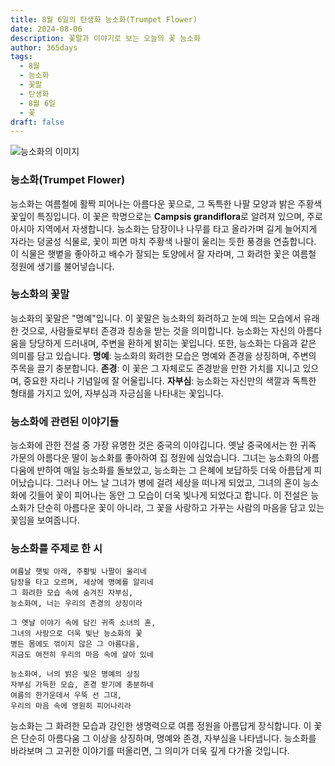 ```yaml
---
title: 8월 6일의 탄생화 능소화(Trumpet Flower)
date: 2024-08-06
description: 꽃말과 이야기로 보는 오늘의 꽃 능소화
author: 365days
tags:
  - 8월
  - 능소화
  - 꽃말
  - 탄생화
  - 8월 6일
  - 꽃
draft: false
---
```


![능소화의 이미지](https://cdn.pixabay.com/photo/2020/06/14/14/59/flowers-5298209_1280.jpg#center)


### 능소화(Trumpet Flower)

능소화는 여름철에 활짝 피어나는 아름다운 꽃으로, 그 독특한 나팔 모양과 밝은 주황색 꽃잎이 특징입니다. 이 꽃은 학명으로는 **Campsis grandiflora**로 알려져 있으며, 주로 아시아 지역에서 자생합니다. 능소화는 담장이나 나무를 타고 올라가며 길게 늘어지게 자라는 덩굴성 식물로, 꽃이 피면 마치 주황색 나팔이 울리는 듯한 풍경을 연출합니다. 이 식물은 햇볕을 좋아하고 배수가 잘되는 토양에서 잘 자라며, 그 화려한 꽃은 여름철 정원에 생기를 불어넣습니다.

### 능소화의 꽃말

능소화의 꽃말은 "명예"입니다. 이 꽃말은 능소화의 화려하고 눈에 띄는 모습에서 유래한 것으로, 사람들로부터 존경과 칭송을 받는 것을 의미합니다. 능소화는 자신의 아름다움을 당당하게 드러내며, 주변을 환하게 밝히는 꽃입니다. 또한, 능소화는 다음과 같은 의미를 담고 있습니다. **명예**: 능소화의 화려한 모습은 명예와 존경을 상징하며, 주변의 주목을 끌기 충분합니다. **존경**: 이 꽃은 그 자체로도 존경받을 만한 가치를 지니고 있으며, 중요한 자리나 기념일에 잘 어울립니다. **자부심**: 능소화는 자신만의 색깔과 독특한 형태를 가지고 있어, 자부심과 자긍심을 나타내는 꽃입니다.

### 능소화에 관련된 이야기들

능소화에 관한 전설 중 가장 유명한 것은 중국의 이야깁니다. 옛날 중국에서는 한 귀족 가문의 아름다운 딸이 능소화를 좋아하여 집 정원에 심었습니다. 그녀는 능소화의 아름다움에 반하여 매일 능소화를 돌보았고, 능소화는 그 은혜에 보답하듯 더욱 아름답게 피어났습니다. 그러나 어느 날 그녀가 병에 걸려 세상을 떠나게 되었고, 그녀의 혼이 능소화에 깃들어 꽃이 피어나는 동안 그 모습이 더욱 빛나게 되었다고 합니다. 이 전설은 능소화가 단순히 아름다운 꽃이 아니라, 그 꽃을 사랑하고 가꾸는 사람의 마음을 담고 있는 꽃임을 보여줍니다.

### 능소화를 주제로 한 시

	여름날 햇빛 아래, 주황빛 나팔이 울리네
	담장을 타고 오르며, 세상에 명예를 알리네
	그 화려한 모습 속에 숨겨진 자부심,
	능소화여, 너는 우리의 존경의 상징이라
	
	그 옛날 이야기 속에 담긴 귀족 소녀의 혼,
	그녀의 사랑으로 더욱 빛난 능소화의 꽃
	병든 몸에도 꺾이지 않은 그 아름다움,
	지금도 여전히 우리의 마음 속에 살아 있네
	
	능소화여, 너의 밝은 빛은 명예의 상징
	자부심 가득한 모습, 존경 받기에 충분하네
	여름의 한가운데서 우뚝 선 그대,
	우리의 마음 속에 영원히 피어나리라

능소화는 그 화려한 모습과 강인한 생명력으로 여름 정원을 아름답게 장식합니다. 이 꽃은 단순히 아름다움 그 이상을 상징하며, 명예와 존경, 자부심을 나타냅니다. 능소화를 바라보며 그 고귀한 이야기를 떠올리면, 그 의미가 더욱 깊게 다가올 것입니다.

